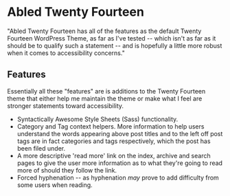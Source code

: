 # Abled Twenty Fourteen

"Abled Twenty Fourteen has all of the features as the default Twenty Fourteen WordPress Theme, as far as I've tested -- which isn't as far as it should be to qualify such a statement -- and is hopefully a little more robust when it comes to accessibility concerns."

## Features

Essentially all these "features" are is additions to the Twenty Fourteen theme that either help me maintain the theme or make what I feel are stronger statements toward accessibility.

- Syntactically Awesome Style Sheets (Sass) functionality.
- Category and Tag context helpers. More information to help users understand the words appearing above post titles and to the left off post tags are in fact categories and tags respectively, which the post has been filed under.
- A more descriptive 'read more' link on the index, archive and search pages to give the user more information as to what they're going to read more of should they follow the link.
- Forced hyphenation -- as hyphenation *may* prove to add difficulty from some users when reading. 